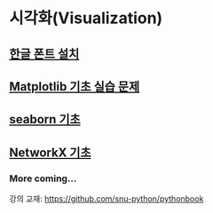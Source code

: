 # 시각화(Visualization)

## [한글 폰트 설치](korean-fonts-setup.md)

## [Matplotlib 기초 실습 문제](matplotlib.md)

## [seaborn 기초](seaborn.md)

## [NetworkX 기초](networkx.md)

### More coming...

강의 교재: <https://github.com/snu-python/pythonbook>
